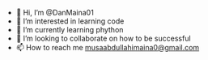 - 👋 Hi, I’m @DanMaina01
- 👀 I’m interested in learning code
- 🌱 I’m currently learning phython
- 💞️ I’m looking to collaborate on how to be successful
- 📫 How to reach me musaabdullahimaina0@gmail.com

<!---
DanMaina01/DanMaina01 is a ✨ special ✨ repository because its `README.md` (this file) appears on your GitHub profile.
You can click the Preview link to take a look at your changes.
--->
